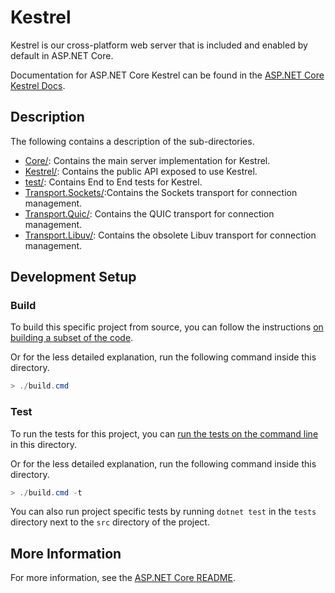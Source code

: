 # Kestrel

Kestrel is our cross-platform web server that is included and enabled by default in ASP.NET Core.

Documentation for ASP.NET Core Kestrel can be found in the [ASP.NET Core Kestrel Docs](https://docs.microsoft.com/aspnet/core/fundamentals/servers/kestrel).

## Description

The following contains a description of the sub-directories.

- [Core/](Core/): Contains the main server implementation for Kestrel.
- [Kestrel/](Kestrel/): Contains the public API exposed to use Kestrel.
- [test/](test/): Contains End to End tests for Kestrel.
- [Transport.Sockets/](Transport.Sockets/):Contains the Sockets transport for connection management.
- [Transport.Quic/](Transport.Quic/): Contains the QUIC transport for connection management.
- [Transport.Libuv/](Transport.Libuv/): Contains the obsolete Libuv transport for connection management.

## Development Setup

### Build

To build this specific project from source, you can follow the instructions [on building a subset of the code](https://github.com/dotnet/aspnetcore/blob/main/docs/BuildFromSource.md#building-a-subset-of-the-code).

Or for the less detailed explanation, run the following command inside this directory.
```powershell
> ./build.cmd
```

### Test

To run the tests for this project, you can [run the tests on the command line](https://github.com/dotnet/aspnetcore/blob/main/docs/BuildFromSource.md#running-tests-on-command-line) in this directory.

Or for the less detailed explanation, run the following command inside this directory.
```powershell
> ./build.cmd -t
```

You can also run project specific tests by running `dotnet test` in the `tests` directory next to the `src` directory of the project.

## More Information

For more information, see the [ASP.NET Core README](../../../README.md).

